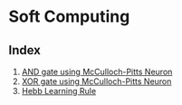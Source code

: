# Soft Computing

## Index

1. [AND gate using McCulloch-Pitts Neuron](https://github.com/nirantak/Programming_Exercises/blob/master/Soft_Computing/mcculloch_pitts_and.py)
2. [XOR gate using McCulloch-Pitts Neuron](https://github.com/nirantak/Programming_Exercises/blob/master/Soft_Computing/mcculloch_pitts_xor.py)
3. [Hebb Learning Rule](https://github.com/nirantak/Programming_Exercises/blob/master/Soft_Computing/hebb_learning_rule.py)
